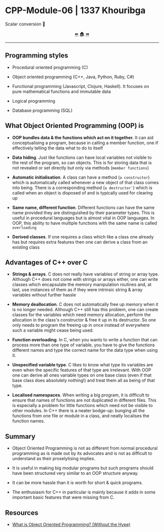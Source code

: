 # CPP-Module-06 | 1337 Khouribga

Scalar conversion 📏

<p align="center">
  <a href="https://github.com/achrafelkhnissi/CPP_Modules/tree/master/Module_05">&#11013;</a>
  <a href="https://github.com/madebypixel02/CPP_Modules">&#127968;</a>
  <a href="https://github.com/achrafelkhnissi/CPP_Modules/tree/master/Module_07">&#10145;</a>
</p>

-----------------------------

## Programming styles

- Procedural oriented programming (C)

- Object oriented programming (C++, Java, Python, Ruby, C#)

- Functional programming (Javascript, Clojure, Haskell). It focuses on pure mathematical functions and immutable data

- Logical programming

- Database programming (SQL)

## What Object Oriented Programming (OOP) is

- **OOP bundles data & the functions which act on it together.** It can aid conceptualising a program, because in calling a member function, one if effectively telling the data what to do to itself

- **Data hiding**. Just like functions can have local variables not visible to the rest of the program, so can objects. This is for storing data that is not revealed or set directly but only via methods (```member functions```)

- **Automatic initialisation**. A class can have a method (```a constructor```) which is automatically called whenever a new object of that class comes into being. There is a corresponding method (```a destructor'```) which is called when an object is disposed of and is typically used for clearing up

- **Same name, different function**. Different functions can have the same name provided they are distinguished by their parameter types. This is useful in procedural languages but is almost vital in OOP languages. In OOP, this ability to have multiple functions with the same name is called ```overloading```

- **Derived classes**. If one requires a class which like a class one already has but requires extra features then one can derive a class from an existing class

## Advantages of C++ over C

- **Strings & arrays**. C does not really have variables of string or array type. Although C++ does not come with strings or arrays either, one can write classes which encapsulate the memory manipulation routines and, at last, use instances of them as if they were intrinsic string & array variables without further hassle

- **Memory deallocation**. C does not automatically free up memory when it is no longer needed. Although C++ still has this problem, one can create classes for the variables which need memory allocation, perform the allocation in the class's constructor & free it up in its destructor. So one only needs to program the freeing up in once instead of everywhere such a variable might cease being used.

- **Function overloading**. In C, when you wants to write a function that can process more than one type of variable, you have to give the functions different names and type the correct name for the data type when using it.

- **Unspecified variable type**. C likes to know what type its variables are even when the specific features of that type are irrelevant. With OOP one can derive all ones variable types on one base class (even if that base class does absolutely nothing!) and treat them all as being of that type.

- **Localised namespaces**. When writing a big program, it is difficult to ensure that names of functions are not duplicated in different files. This is especially a problem for little functions which need not be visible to other modules. In C++ there is a neater bodge-up: bunging all the functions from one file or module in a class, and neatly localises the function names.

## Summary

* Object Oriented Programming is not as different from normal procedural programming as is made out by its advocates and is not as difficult to understand as their proselytising implies.

* It is useful in making big modular programs but such programs should have been structured very similar to an OOP structure anyway.

* It can be more hassle than it is worth for short & quick programs.

* The enthusiasm for C++ in particular is mainly because it adds in some important basic features that were missing from C.

## Resources
* [What is Object Oriented Programming? (Without the Hype)](http://duramecho.com/ComputerInformation/WhatIsObjectOrientedProgramming.html)
